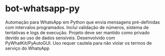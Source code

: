 # bot-whatsapp-py
Automação para WhatsApp em Python que envia mensagens pré-definidas com intervalos programados. Inclui validação de números, sistema de tentativas e logs de execução. Projeto deve ser mantido como privado devido ao uso de dados sensíveis. Desenvolvido com PyWhatKit/PyAutoGUI. Uso requer cautela para não violar os termos de serviço do WhatsApp
